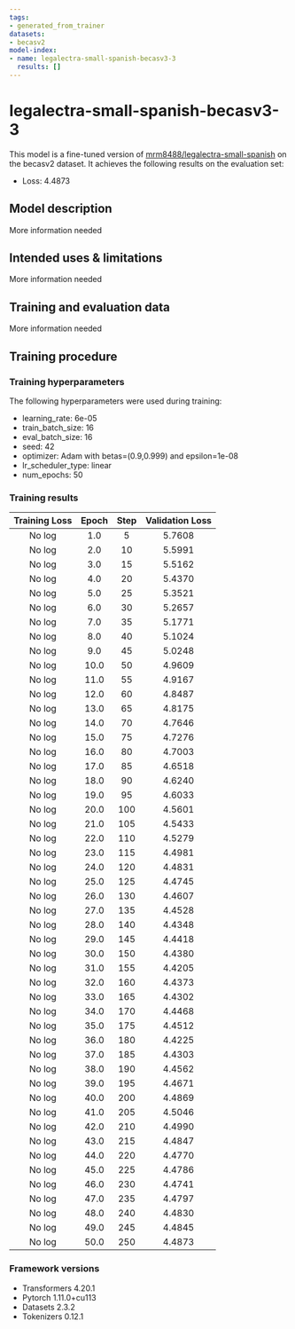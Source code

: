 ```yaml
---
tags:
- generated_from_trainer
datasets:
- becasv2
model-index:
- name: legalectra-small-spanish-becasv3-3
  results: []
---
```


<!-- This model card has been generated automatically according to the information the Trainer had access to. You
should probably proofread and complete it, then remove this comment. -->

# legalectra-small-spanish-becasv3-3

This model is a fine-tuned version of [mrm8488/legalectra-small-spanish](https://huggingface.co/mrm8488/legalectra-small-spanish) on the becasv2 dataset.
It achieves the following results on the evaluation set:
- Loss: 4.4873

## Model description

More information needed

## Intended uses & limitations

More information needed

## Training and evaluation data

More information needed

## Training procedure

### Training hyperparameters

The following hyperparameters were used during training:
- learning_rate: 6e-05
- train_batch_size: 16
- eval_batch_size: 16
- seed: 42
- optimizer: Adam with betas=(0.9,0.999) and epsilon=1e-08
- lr_scheduler_type: linear
- num_epochs: 50

### Training results

| Training Loss | Epoch | Step | Validation Loss |
|:-------------:|:-----:|:----:|:---------------:|
| No log        | 1.0   | 5    | 5.7608          |
| No log        | 2.0   | 10   | 5.5991          |
| No log        | 3.0   | 15   | 5.5162          |
| No log        | 4.0   | 20   | 5.4370          |
| No log        | 5.0   | 25   | 5.3521          |
| No log        | 6.0   | 30   | 5.2657          |
| No log        | 7.0   | 35   | 5.1771          |
| No log        | 8.0   | 40   | 5.1024          |
| No log        | 9.0   | 45   | 5.0248          |
| No log        | 10.0  | 50   | 4.9609          |
| No log        | 11.0  | 55   | 4.9167          |
| No log        | 12.0  | 60   | 4.8487          |
| No log        | 13.0  | 65   | 4.8175          |
| No log        | 14.0  | 70   | 4.7646          |
| No log        | 15.0  | 75   | 4.7276          |
| No log        | 16.0  | 80   | 4.7003          |
| No log        | 17.0  | 85   | 4.6518          |
| No log        | 18.0  | 90   | 4.6240          |
| No log        | 19.0  | 95   | 4.6033          |
| No log        | 20.0  | 100  | 4.5601          |
| No log        | 21.0  | 105  | 4.5433          |
| No log        | 22.0  | 110  | 4.5279          |
| No log        | 23.0  | 115  | 4.4981          |
| No log        | 24.0  | 120  | 4.4831          |
| No log        | 25.0  | 125  | 4.4745          |
| No log        | 26.0  | 130  | 4.4607          |
| No log        | 27.0  | 135  | 4.4528          |
| No log        | 28.0  | 140  | 4.4348          |
| No log        | 29.0  | 145  | 4.4418          |
| No log        | 30.0  | 150  | 4.4380          |
| No log        | 31.0  | 155  | 4.4205          |
| No log        | 32.0  | 160  | 4.4373          |
| No log        | 33.0  | 165  | 4.4302          |
| No log        | 34.0  | 170  | 4.4468          |
| No log        | 35.0  | 175  | 4.4512          |
| No log        | 36.0  | 180  | 4.4225          |
| No log        | 37.0  | 185  | 4.4303          |
| No log        | 38.0  | 190  | 4.4562          |
| No log        | 39.0  | 195  | 4.4671          |
| No log        | 40.0  | 200  | 4.4869          |
| No log        | 41.0  | 205  | 4.5046          |
| No log        | 42.0  | 210  | 4.4990          |
| No log        | 43.0  | 215  | 4.4847          |
| No log        | 44.0  | 220  | 4.4770          |
| No log        | 45.0  | 225  | 4.4786          |
| No log        | 46.0  | 230  | 4.4741          |
| No log        | 47.0  | 235  | 4.4797          |
| No log        | 48.0  | 240  | 4.4830          |
| No log        | 49.0  | 245  | 4.4845          |
| No log        | 50.0  | 250  | 4.4873          |


### Framework versions

- Transformers 4.20.1
- Pytorch 1.11.0+cu113
- Datasets 2.3.2
- Tokenizers 0.12.1
